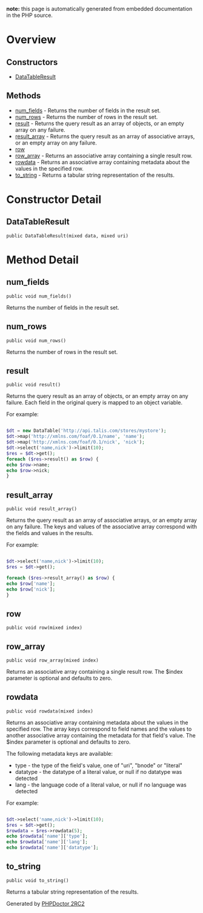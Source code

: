 **note:** this page is automatically generated from embedded documentation in the PHP source.

# Overview #

## Constructors ##
  * [DataTableResult](#DataTableResult.md)
## Methods ##
  * [num\_fields](#num_fields.md) - Returns the number of fields in the result set.
  * [num\_rows](#num_rows.md) - Returns the number of rows in the result set.
  * [result](#result.md) - Returns the query result as an array of objects, or an empty array on any failure.
  * [result\_array](#result_array.md) - Returns the query result as an array of associative arrays, or an empty array on any failure.
  * [row](#row.md)
  * [row\_array](#row_array.md) - Returns an associative array containing a single result row.
  * [rowdata](#rowdata.md) - Returns an associative array containing metadata about the values in the specified row.
  * [to\_string](#to_string.md) - Returns a tabular string representation of the results.

# Constructor Detail #

## DataTableResult ##

```
public DataTableResult(mixed data, mixed uri)
```



# Method Detail #

## num\_fields ##

```
public void num_fields()
```

Returns the number of fields in the result set.

## num\_rows ##

```
public void num_rows()
```

Returns the number of rows in the result set.

## result ##

```
public void result()
```

Returns the query result as an array of objects, or an empty array on any failure. Each field in the original query is mapped to an object variable.

For example:

```php

$dt = new DataTable('http://api.talis.com/stores/mystore');
$dt->map('http://xmlns.com/foaf/0.1/name', 'name');
$dt->map('http://xmlns.com/foaf/0.1/nick', 'nick');
$dt->select('name,nick')->limit(10);
$res = $dt->get();
foreach ($res->result() as $row) {
echo $row->name;
echo $row->nick;
}
```

## result\_array ##

```
public void result_array()
```

Returns the query result as an array of associative arrays, or an empty array on any failure. The keys and values of the associative array correspond with the fields and values in the results.

For example:

```php

$dt->select('name,nick')->limit(10);
$res = $dt->get();

foreach ($res->result_array() as $row) {
echo $row['name'];
echo $row['nick'];
}
```

## row ##

```
public void row(mixed index)
```



## row\_array ##

```
public void row_array(mixed index)
```

Returns an associative array containing a single result row. The $index parameter is optional and defaults to zero.

## rowdata ##

```
public void rowdata(mixed index)
```

Returns an associative array containing metadata about the values in the specified row. The array keys correspond to field names and the values to another associative array containing the metadata for that field's value. The $index parameter is optional and defaults to zero.

The following metadata keys are available:

<ul>
<li>type - the type of the field's value, one of "uri", "bnode" or "literal"</li>
<li>datatype - the datatype of a literal value, or null if no datatype was detected</li>
<li>lang - the language code of a literal value, or null if no language was detected</li>
</ul>
For example:

```php

$dt->select('name,nick')->limit(10);
$res = $dt->get();
$rowdata = $res->rowdata(5);
echo $rowdata['name']['type'];
echo $rowdata['name']['lang'];
echo $rowdata['name']['datatype'];
```

## to\_string ##

```
public void to_string()
```

Returns a tabular string representation of the results.



Generated by [PHPDoctor 2RC2](http://phpdoctor.sourceforge.net/)